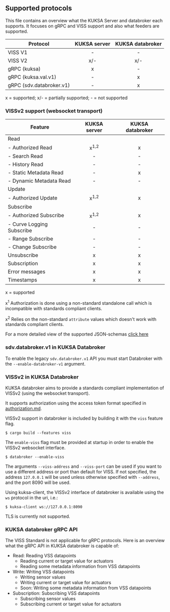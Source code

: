 ## Supported protocols

This file contains an overview what the KUKSA Server and databroker each supports. It focuses on gRPC and VISS support and also what feeders are supported.

| Protocol                 | KUKSA server | KUKSA databroker |
| ------------------------ | :----------: | :--------------: |
| VISS V1                  |      -       |        -         |
| VISS V2                  |     x/-      |       x/-        |
| gRPC (kuksa)             |      x       |        -         |
| gRPC (kuksa.val.v1)      |      -       |        x         |
| gRPC (sdv.databroker.v1) |      -       |        x         |

x = supported; x/- = partially supported; - = not supported

### VISSv2 support (websocket transport)

| Feature                   |  KUKSA server   | KUKSA databroker |
| ------------------------- | :-------------: | :--------------: |
| Read                      |                 |                  |
| - Authorized Read         | x<sup>1,2</sup> |        x         |
| - Search Read             |        -        |        -         |
| - History Read            |        -        |        -         |
| - Static Metadata Read    |        -        |        x         |
| - Dynamic Metadata Read   |        -        |        -         |
| Update                    |                 |                  |
| - Authorized Update       | x<sup>1,2</sup> |        x         |
| Subscribe                 |                 |                  |
| - Authorized Subscribe    | x<sup>1,2</sup> |        x         |
| - Curve Logging Subscribe |        -        |        -         |
| - Range Subscribe         |        -        |        -         |
| - Change Subscribe        |        -        |        -         |
| Unsubscribe               |        x        |        x         |
| Subscription              |        x        |        x         |
| Error messages            |        x        |        x         |
| Timestamps                |        x        |        x         |

x = supported

x<sup>1</sup> Authorization is done using a non-standard standalone call which is incompatible with standards compliant clients.

x<sup>2</sup> Relies on the non-standard `attribute` values which doesn't work with standards compliant clients.

For a more detailed view of the supported JSON-schemas [click here](https://github.com/eclipse/kuksa.val/blob/master/kuksa-val-server/include/VSSRequestJsonSchema.hpp)

### sdv.databroker.v1 in KUKSA Databroker

To enable the legacy `sdv.databroker.v1` API you must start Databroker with the `--enable-databroker-v1` argument.

### VISSv2 in KUKSA Databroker

KUKSA databroker aims to provide a standards compliant implementation of VISSv2 (using the websocket transport).

It supports authorization using the access token format specified in [authorization.md](../authorization.md).

VISSv2 support in databroker is included by building it with the `viss` feature flag.

```shell
$ cargo build --features viss
```

The `enable-viss` flag must be provided at startup in order to enable the VISSv2 websocket interface.

```shell
$ databroker --enable-viss
```

The arguments `--viss-address` and `--viss-port` can be used if you want to use a different address or port than default for VISS.
If not specified, the address `127.0.0.1` will be used unless otherwise specified with `--address`, and the port 8090 will be used.

Using kuksa-client, the VISSv2 interface of databroker is available using the `ws` protocol in the uri, i.e.:

```shell
$ kuksa-client ws://127.0.0.1:8090
```

TLS is currently not supported.

### KUKSA databroker gRPC API

The VISS Standard is not applicable for gRPC protocols. Here is an overview what the gRPC API in KUKSA databroker is capable of:

- Read: Reading VSS datapoints
  - Reading current or target value for actuators
  - Reading some metadata information from VSS datapoints
- Write: Writing VSS datapoints
  - Writing sensor values
  - Writing current or target value for actuators
  - Soon: Writing some metadata information from VSS datapoints
- Subscription: Subscribing VSS datapoints
  - Subscribing sensor values
  - Subscribing current or target value for actuators
